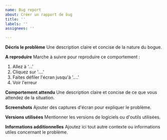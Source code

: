 ```yaml
---
name: Bug report
about: Créer un rapport de bug
title: ''
labels: ''
assignees: ''

---
```


**Décris le problème**
Une description claire et concise de la nature du bogue.

**A reproduire**
Marche à suivre pour reproduire ce comportement :
1. Allez à '...'
2. Cliquez sur '....'
3. Faites défiler l'écran jusqu'à '....'
4. Voir l'erreur

**Comportement attendu**
Une description claire et concise de ce que vous attendez de la situation.

**Screenshots**
Ajouter des captures d'écran pour expliquer le problème.

**Versions utilisées**
Mentionner les versions de logiciels ou d'outils utilisées.



**Informations additionnelles**
Ajoutez ici tout autre contexte ou informations utiles concernant le problème.

